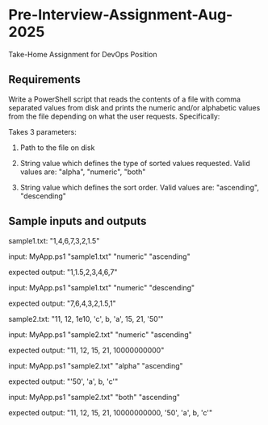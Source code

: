 # Pre-Interview-Assignment-Aug-2025
Take-Home Assignment for DevOps Position

## Requirements
Write a PowerShell script that reads the contents of a file with comma separated values from disk and prints the numeric and/or alphabetic values from the file depending on what the user requests. Specifically:

Takes 3 parameters:

1. Path to the file on disk

2. String value which defines the type of sorted values requested. Valid values are: "alpha", "numeric", "both"

3. String value which defines the sort order. Valid values are: "ascending", "descending"

## Sample inputs and outputs

sample1.txt: "1,4,6,7,3,2,1.5"

input: MyApp.ps1 "sample1.txt" "numeric" "ascending"

expected output: "1,1.5,2,3,4,6,7"

input: MyApp.ps1 "sample1.txt" "numeric" "descending"

expected output: "7,6,4,3,2,1.5,1"


sample2.txt: "11, 12, 1e10, 'c', b, 'a', 15, 21, '50'"

input: MyApp.ps1 "sample2.txt" "numeric" "ascending"

expected output: "11, 12, 15, 21, 10000000000"

input: MyApp.ps1 "sample2.txt" "alpha" "ascending"

expected output: "'50', 'a', b, 'c'"

input: MyApp.ps1 "sample2.txt" "both" "ascending"

expected output: "11, 12, 15, 21, 10000000000, '50', 'a', b, 'c'"

